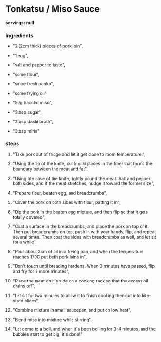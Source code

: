 # Tonkatsu / Miso Sauce
#### servings: null
### ingredients
- "2 (2cm thick) pieces of pork loin",
- "1 egg",
- "salt and papper to taste",
- "some flour",
- "smoe fresh panko",
- "some frying oil"

- "50g haccho miso",
- "3tbsp sugar",
- "3tbsp dashi broth",
- "3tbsp mirin"

### steps
1. "Take pork out of fridge and let it get close to room temperature.",

2. "Using the tip of the knife, cut 5 or 6 places in the fiber that forms the boundary between the meat and fat",

3. "Using hte base of the knife, lightly pound the meat. Salt and pepper both sides, and if the meat stretches, nudge it toward the former size",

4. "Prepare flour, beaten egg, and breadcrumbs",

5. "Cover the pork on both sides with flour, patting it in",

6. "Dip the pork in the beaten egg mixture, and then flip so that it gets totally covered",

7. "Coat a surface in the breadcrumbs, and place the pork on top of it. Then put breadcrumbs on top, push in with your hands, flip, and repeat several times. Then coat the sides with breadcrumbs as well, and let sit for a while",

8. "Pour about 3cm of oil in a frying pan, and when the temperature reaches 170C put both pork loins in",

9. "Don't touch until breading hardens. When 3 minutes have passed, flip and fry for 3 more minutes",

10. "Place the meat on it's side on a cooking rack so that the excess oil drains off",

11. "Let sit for two minutes to allow it to finish cooking then cut into bite-sized slices",

12. "Combine mixture in small saucepan, and put on low heat",

13. "Blend miso into mixture while stirring",

14. "Let come to a boil, and when it's been boiling for 3-4 minutes, and the bubbles start to get big, it's done!"